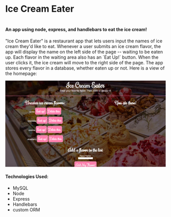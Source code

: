 <h1>Ice Cream Eater<h1>

<h4>An app using node, express, and handlebars to eat the ice cream!</h4>

<p>"Ice Cream Eater" is a restaurant app that lets users input the names of ice cream they'd like to eat. Whenever a user submits an ice cream flavor, the app will display the name on the left side of the page -- waiting to be eaten up. Each flavor in the waiting area also has an `Eat Up!` button. When the user clicks it, the ice cream will move to the right side of the page. The app stores every flavor in a database, whether eaten up or not. Here is a view of the homepage:</p>

![App Image](/public/assets/img/icecreamapp.png)

<h4>Technologies Used:</h4>
<ul>
    <li>MySQL</li>
    <li>Node</li>
    <li>Express</li>
    <li>Handlebars</li>
    <li>custom ORM</li>
</ul>
